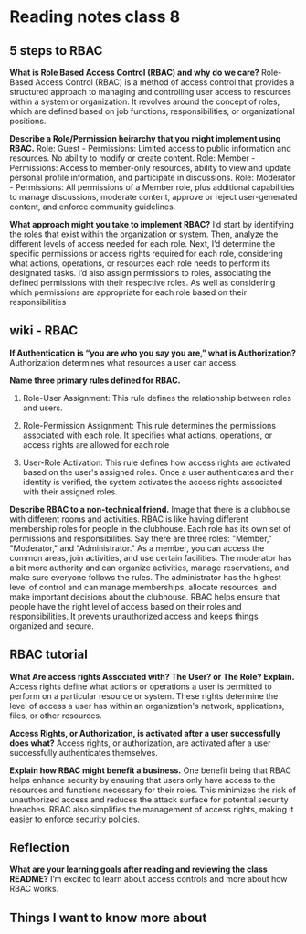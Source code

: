 # Reading notes class 8

## 5 steps to RBAC

**What is Role Based Access Control (RBAC) and why do we care?**
Role-Based Access Control (RBAC) is a method of access control that provides a structured approach to managing and controlling user access to resources within a system or organization. It revolves around the concept of roles, which are defined based on job functions, responsibilities, or organizational positions.

**Describe a Role/Permission heirarchy that you might implement using RBAC.**
Role: Guest
    - Permissions: Limited access to public information and resources. No ability to modify or create content.
Role: Member
    - Permissions: Access to member-only resources, ability to view and update personal profile information, and participate in discussions.
Role: Moderator
    - Permissions: All permissions of a Member role, plus additional capabilities to manage discussions, moderate content, approve or reject user-generated content, and enforce community guidelines.

**What approach might you take to implement RBAC?**
I’d start by identifying the roles that exist within the organization or system. Then, analyze the different levels of access needed for each role.
Next, I’d determine the specific permissions or access rights required for each role, considering what actions, operations, or resources each role needs to perform its designated tasks.
I’d also assign permissions to roles, associating the defined permissions with their respective roles. As well as considering which permissions are appropriate for each role based on their responsibilities

## wiki - RBAC

**If Authentication is “you are who you say you are,” what is Authorization?**
Authorization determines what resources a user can access.

**Name three primary rules defined for RBAC.**

1. Role-User Assignment: This rule defines the relationship between roles and users.

2. Role-Permission Assignment: This rule determines the permissions associated with each role. It specifies what actions, operations, or access rights are allowed for each role

3. User-Role Activation: This rule defines how access rights are activated based on the user's assigned roles. Once a user authenticates and their identity is verified, the system activates the access rights associated with their assigned roles.

**Describe RBAC to a non-technical friend.**
Image that there is a clubhouse with different rooms and activities. RBAC is like having different membership roles for people in the clubhouse. Each role has its own set of permissions and responsibilities. Say there are three roles: "Member," "Moderator," and "Administrator." As a member, you can access the common areas, join activities, and use certain facilities. The moderator has a bit more authority and can organize activities, manage reservations, and make sure everyone follows the rules. The administrator has the highest level of control and can manage memberships, allocate resources, and make important decisions about the clubhouse.
RBAC helps ensure that people have the right level of access based on their roles and responsibilities. It prevents unauthorized access and keeps things organized and secure.

## RBAC tutorial

**What Are access rights Associated with? The User? or The Role? Explain.**
Access rights define what actions or operations a user is permitted to perform on a particular resource or system. These rights determine the level of access a user has within an organization's network, applications, files, or other resources.

**Access Rights, or Authorization, is activated after a user successfully does what?**
Access rights, or authorization, are activated after a user successfully authenticates themselves.

**Explain how RBAC might benefit a business.**
One benefit being that RBAC helps enhance security by ensuring that users only have access to the resources and functions necessary for their roles. This minimizes the risk of unauthorized access and reduces the attack surface for potential security breaches. RBAC also simplifies the management of access rights, making it easier to enforce security policies.

## Reflection

**What are your learning goals after reading and reviewing the class README?**
I’m excited to learn about access controls and more about how RBAC works.

## Things I want to know more about
